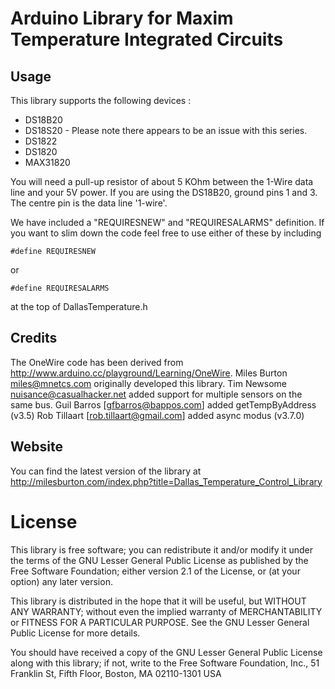 # Arduino Library for Maxim Temperature Integrated Circuits

## Usage

This library supports the following devices :


* DS18B20
* DS18S20 - Please note there appears to be an issue with this series.
* DS1822
* DS1820
* MAX31820


You will need a pull-up resistor of about 5 KOhm between the 1-Wire data line
and your 5V power. If you are using the DS18B20, ground pins 1 and 3. The
centre pin is the data line '1-wire'.

We have included a "REQUIRESNEW" and "REQUIRESALARMS" definition. If you 
want to slim down the code feel free to use either of these by including



	#define REQUIRESNEW 

or 

	#define REQUIRESALARMS


at the top of DallasTemperature.h


## Credits

The OneWire code has been derived from
http://www.arduino.cc/playground/Learning/OneWire.
Miles Burton <miles@mnetcs.com> originally developed this library.
Tim Newsome <nuisance@casualhacker.net> added support for multiple sensors on
the same bus.
Guil Barros [gfbarros@bappos.com] added getTempByAddress (v3.5)
Rob Tillaart [rob.tillaart@gmail.com] added async modus (v3.7.0)


## Website


You can find the latest version of the library at
http://milesburton.com/index.php?title=Dallas_Temperature_Control_Library

# License

This library is free software; you can redistribute it and/or
modify it under the terms of the GNU Lesser General Public
License as published by the Free Software Foundation; either
version 2.1 of the License, or (at your option) any later version.

This library is distributed in the hope that it will be useful,
but WITHOUT ANY WARRANTY; without even the implied warranty of
MERCHANTABILITY or FITNESS FOR A PARTICULAR PURPOSE.  See the GNU
Lesser General Public License for more details.

You should have received a copy of the GNU Lesser General Public
License along with this library; if not, write to the Free Software
Foundation, Inc., 51 Franklin St, Fifth Floor, Boston, MA  02110-1301  USA

